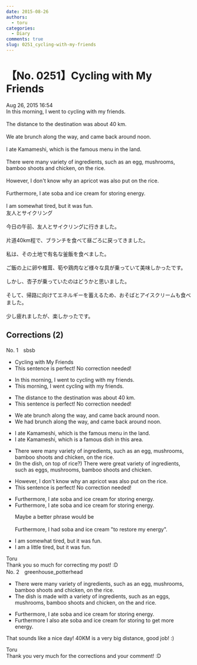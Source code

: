 ```yaml
---
date: 2015-08-26
authors:
  - toru
categories:
  - Diary
comments: true
slug: 0251_cycling-with-my-friends
---
```


# 【No. 0251】Cycling with My Friends
<div class="date">Aug 26, 2015 16:54</div>
<div id="post"><div id="body_show_ori">
In this morning, I went to cycling with my friends.<br/><br/>The distance to the destination was about 40 km.<br/><br/>We ate brunch along the way, and came back around noon.<br/><br/>I ate Kamameshi, which is the famous menu in the land.<br/><br/>There were many variety of ingredients, such as an egg, mushrooms, bamboo shoots and chicken, on the rice.<br/><br/>However, I don't know why an apricot was also put on the rice.<br/><br/>Furthermore, I ate soba and ice cream for storing energy.<br/><br/>I am somewhat tired, but it was fun.
</div></div>

<!-- more -->

<div id="post_ja"><div id="body_show_mo">
友人とサイクリング<br/><br/>今日の午前、友人とサイクリングに行きました。<br/><br/>片道40km程で、ブランチを食べて昼ごろに戻ってきました。<br/><br/>私は、その土地で有名な釜飯を食べました。<br/><br/>ご飯の上に卵や椎茸、筍や鶏肉など様々な具が乗っていて美味しかったです。<br/><br/>しかし、杏子が乗っていたのはどうかと思いました。<br/><br/>そして、帰路に向けてエネルギーを蓄えるため、おそばとアイスクリームも食べました。<br/><br/>少し疲れましたが、楽しかったです。
</div></div>

## Corrections (2)
<div id="block"><div class="first_name"> No. 1　<span class="just_name">sbsb</span></div><div id="block2">
<ul class="correction_field">
<li class="incorrect">Cycling with My Friends</li>
<li class="corrected perfect">This sentence is perfect! No correction needed!</li>
</ul>
<ul class="correction_field">
<li class="incorrect">In this morning, I went to cycling with my friends.</li>
<li class="corrected correct">
This morning, I went cycling with my friends.
</li>
</ul>
<ul class="correction_field">
<li class="incorrect">The distance to the destination was about 40 km.</li>
<li class="corrected perfect">This sentence is perfect! No correction needed!</li>
</ul>
<ul class="correction_field">
<li class="incorrect">We ate brunch along the way, and came back around noon.</li>
<li class="corrected correct">
We had brunch along the way, and came back around noon.
</li>
</ul>
<ul class="correction_field">
<li class="incorrect">I ate Kamameshi, which is the famous menu in the land.</li>
<li class="corrected correct">
I ate Kamameshi, which is a famous dish in this area.
</li>
</ul>
<ul class="correction_field">
<li class="incorrect">There were many variety of ingredients, such as an egg, mushrooms, bamboo shoots and chicken, on the rice.</li>
<li class="corrected correct">
(In the dish, on top of rice?) There were great variety of ingredients, such as eggs, mushrooms, bamboo shoots and chicken. 
</li>
</ul>
<ul class="correction_field">
<li class="incorrect">However, I don't know why an apricot was also put on the rice.</li>
<li class="corrected perfect">This sentence is perfect! No correction needed!</li>
</ul>
<ul class="correction_field">
<li class="incorrect">Furthermore, I ate soba and ice cream for storing energy.</li>
<li class="corrected correct">
Furthermore, I ate soba and ice cream for storing energy.
<p class="correction_comment">Maybe a better phrase would be<br/><br/>Furthermore, I had soba and ice cream "to restore my energy".</p>
</li>
</ul>
<ul class="correction_field">
<li class="incorrect">I am somewhat tired, but it was fun.</li>
<li class="corrected correct">
I am a little tired, but it was fun.
</li>
</ul>
</div><div class="name"><span class="just_name">Toru</span><br>
Thank you so much for correcting my post! :D
</div>
</div>
<div id="block"><div class="first_name"> No. 2　<span class="just_name">greenhouse_potterhead</span></div><div id="block2">
<ul class="correction_field">
<li class="incorrect">There were many variety of ingredients, such as an egg, mushrooms, bamboo shoots and chicken, on the rice.</li>
<li class="corrected correct">
<span class="f_bold">The dish is made with a</span> variety of ingredients, such as <span class="sline">an</span> eggs, mushrooms, bamboo shoots <span class="sline">and</span> chicken, <span class="sline">on the</span> <span class="f_blue">and </span>rice.
</li>
</ul>
<ul class="correction_field">
<li class="incorrect">Furthermore, I ate soba and ice cream for storing energy.</li>
<li class="corrected correct">
<span class="sline">Furthermore</span> I <span class="f_blue">also </span>ate soba and ice cream <span class="sline">for storing</span> <span class="f_blue">to get more</span> energy.
</li>
</ul>
<p class="comment_small">
 That sounds like a nice day!  40KM is a very big distance, good job! :)
</p>

</div><div class="name"><span class="just_name">Toru</span><br>
Thank you very much for the corrections and your comment! :D
</div>
</div>

